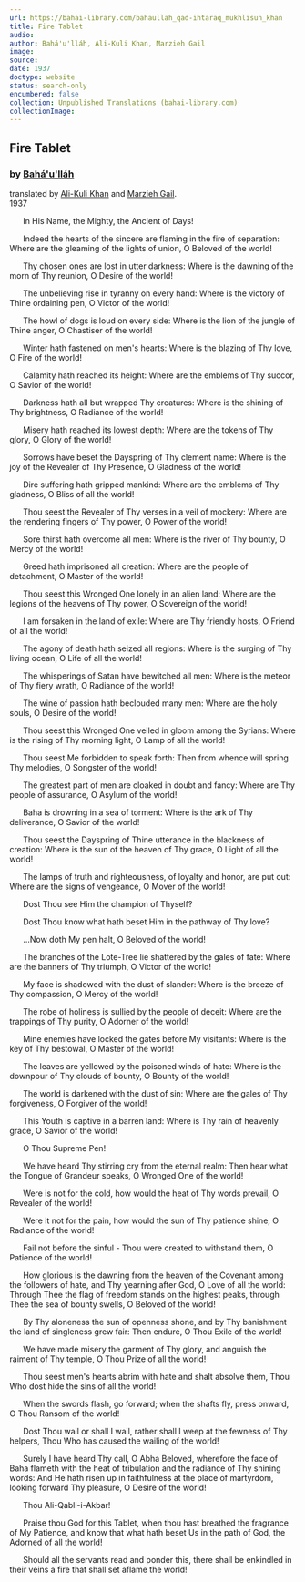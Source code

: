 ```yaml
---
url: https://bahai-library.com/bahaullah_qad-ihtaraq_mukhlisun_khan
title: Fire Tablet
audio: 
author: Bahá'u'lláh, Ali-Kuli Khan, Marzieh Gail
image: 
source: 
date: 1937
doctype: website
status: search-only
encumbered: false
collection: Unpublished Translations (bahai-library.com)
collectionImage: 
---
```



## Fire Tablet

### by [Bahá'u'lláh](https://bahai-library.com/author/Bahá'u'lláh)

translated by [Ali-Kuli Khan](https://bahai-library.com/author/Ali-Kuli+Khan) and [Marzieh Gail](https://bahai-library.com/author/Marzieh+Gail).  
1937


      In His Name, the Mighty, the Ancient of Days!  
  
      Indeed the hearts of the sincere are flaming in the fire of separation: Where are the gleaming of the lights of union, O Beloved of the world!  
  
      Thy chosen ones are lost in utter darkness: Where is the dawning of the morn of Thy reunion, O Desire of the world!  
  
      The unbelieving rise in tyranny on every hand: Where is the victory of Thine ordaining pen, O Victor of the world!  
  
      The howl of dogs is loud on every side: Where is the lion of the jungle of Thine anger, O Chastiser of the world!  
  
      Winter hath fastened on men's hearts: Where is the blazing of Thy love, O Fire of the world!  
  
      Calamity hath reached its height: Where are the emblems of Thy succor, O Savior of the world!  
  
      Darkness hath all but wrapped Thy creatures: Where is the shining of Thy brightness, O Radiance of the world!  
  
      Misery hath reached its lowest depth: Where are the tokens of Thy glory, O Glory of the world!  
  
      Sorrows have beset the Dayspring of Thy clement name: Where is the joy of the Revealer of Thy Presence, O Gladness of the world!  
  
      Dire suffering hath gripped mankind: Where are the emblems of Thy gladness, O Bliss of all the world!  
  
      Thou seest the Revealer of Thy verses in a veil of mockery: Where are the rendering fingers of Thy power, O Power of the world!  
  
      Sore thirst hath overcome all men: Where is the river of Thy bounty, O Mercy of the world!  
  
      Greed hath imprisoned all creation: Where are the people of detachment, O Master of the world!  
  
      Thou seest this Wronged One lonely in an alien land: Where are the legions of the heavens of Thy power, O Sovereign of the world!  
  
      I am forsaken in the land of exile: Where are Thy friendly hosts, O Friend of all the world!  
  
      The agony of death hath seized all regions: Where is the surging of Thy living ocean, O Life of all the world!  
  
      The whisperings of Satan have bewitched all men: Where is the meteor of Thy fiery wrath, O Radiance of the world!  
  
      The wine of passion hath beclouded many men: Where are the holy souls, O Desire of the world!  
  
      Thou seest this Wronged One veiled in gloom among the Syrians: Where is the rising of Thy morning light, O Lamp of all the world!  
  
      Thou seest Me forbidden to speak forth: Then from whence will spring Thy melodies, O Songster of the world!  
  
      The greatest part of men are cloaked in doubt and fancy: Where are Thy people of assurance, O Asylum of the world!  
  
      Baha is drowning in a sea of torment: Where is the ark of Thy deliverance, O Savior of the world!  
  
      Thou seest the Dayspring of Thine utterance in the blackness of creation: Where is the sun of the heaven of Thy grace, O Light of all the world!  
  
      The lamps of truth and righteousness, of loyalty and honor, are put out: Where are the signs of vengeance, O Mover of the world!  
  
      Dost Thou see Him the champion of Thyself?  
  
      Dost Thou know what hath beset Him in the pathway of Thy love?  
  
      ...Now doth My pen halt, O Beloved of the world!  
  
      The branches of the Lote-Tree lie shattered by the gales of fate: Where are the banners of Thy triumph, O Victor of the world!  
  
      My face is shadowed with the dust of slander: Where is the breeze of Thy compassion, O Mercy of the world!  
  
      The robe of holiness is sullied by the people of deceit: Where are the trappings of Thy purity, O Adorner of the world!  
  
      Mine enemies have locked the gates before My visitants: Where is the key of Thy bestowal, O Master of the world!  
  
      The leaves are yellowed by the poisoned winds of hate: Where is the downpour of Thy clouds of bounty, O Bounty of the world!  
  
      The world is darkened with the dust of sin: Where are the gales of Thy forgiveness, O Forgiver of the world!  
  
      This Youth is captive in a barren land: Where is Thy rain of heavenly grace, O Savior of the world!  
  
      O Thou Supreme Pen!  
  
      We have heard Thy stirring cry from the eternal realm: Then hear what the Tongue of Grandeur speaks, O Wronged One of the world!  
  
      Were is not for the cold, how would the heat of Thy words prevail, O Revealer of the world!  
  
      Were it not for the pain, how would the sun of Thy patience shine, O Radiance of the world!  
  
      Fail not before the sinful - Thou were created to withstand them, O Patience of the world!  
  
      How glorious is the dawning from the heaven of the Covenant among the followers of hate, and Thy yearning after God, O Love of all the world: Through Thee the flag of freedom stands on the highest peaks, through Thee the sea of bounty swells, O Beloved of the world!  
  
      By Thy aloneness the sun of openness shone, and by Thy banishment the land of singleness grew fair: Then endure, O Thou Exile of the world!  
  
      We have made misery the garment of Thy glory, and anguish the raiment of Thy temple, O Thou Prize of all the world!  
  
      Thou seest men's hearts abrim with hate and shalt absolve them, Thou Who dost hide the sins of all the world!  
  
      When the swords flash, go forward; when the shafts fly, press onward, O Thou Ransom of the world!  
  
      Dost Thou wail or shall I wail, rather shall I weep at the fewness of Thy helpers, Thou Who has caused the wailing of the world!  
  
      Surely I have heard Thy call, O Abha Beloved, wherefore the face of Baha flameth with the heat of tribulation and the radiance of Thy shining words: And He hath risen up in faithfulness at the place of martyrdom, looking forward Thy pleasure, O Desire of the world!  
  
      Thou Ali-Qabli-i-Akbar!  
  
      Praise thou God for this Tablet, when thou hast breathed the fragrance of My Patience, and know that what hath beset Us in the path of God, the Adorned of all the world!  
  
      Should all the servants read and ponder this, there shall be enkindled in their veins a fire that shall set aflame the world!